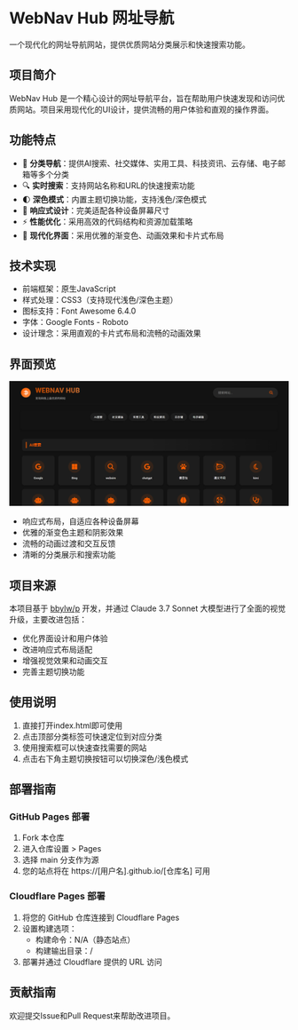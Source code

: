 # WebNav Hub 网址导航

一个现代化的网址导航网站，提供优质网站分类展示和快速搜索功能。

## 项目简介

WebNav Hub 是一个精心设计的网址导航平台，旨在帮助用户快速发现和访问优质网站。项目采用现代化的UI设计，提供流畅的用户体验和直观的操作界面。

## 功能特点

- 🎯 **分类导航**：提供AI搜索、社交媒体、实用工具、科技资讯、云存储、电子邮箱等多个分类
- 🔍 **实时搜索**：支持网站名称和URL的快速搜索功能
- 🌓 **深色模式**：内置主题切换功能，支持浅色/深色模式
- 📱 **响应式设计**：完美适配各种设备屏幕尺寸
- ⚡ **性能优化**：采用高效的代码结构和资源加载策略
- 🎨 **现代化界面**：采用优雅的渐变色、动画效果和卡片式布局

## 技术实现

- 前端框架：原生JavaScript
- 样式处理：CSS3（支持现代浅色/深色主题）
- 图标支持：Font Awesome 6.4.0
- 字体：Google Fonts - Roboto
- 设计理念：采用直观的卡片式布局和流畅的动画效果

## 界面预览

![WebNav Hub 界面预览](demo.png)

- 响应式布局，自适应各种设备屏幕
- 优雅的渐变色主题和阴影效果
- 流畅的动画过渡和交互反馈
- 清晰的分类展示和搜索功能

## 项目来源

本项目基于 [bbylw/p](https://github.com/bbylw/p) 开发，并通过 Claude 3.7 Sonnet 大模型进行了全面的视觉升级，主要改进包括：

- 优化界面设计和用户体验
- 改进响应式布局适配
- 增强视觉效果和动画交互
- 完善主题切换功能

## 使用说明

1. 直接打开index.html即可使用
2. 点击顶部分类标签可快速定位到对应分类
3. 使用搜索框可以快速查找需要的网站
4. 点击右下角主题切换按钮可以切换深色/浅色模式

## 部署指南

### GitHub Pages 部署

1. Fork 本仓库
2. 进入仓库设置 > Pages
3. 选择 main 分支作为源
4. 您的站点将在 https://[用户名].github.io/[仓库名] 可用

### Cloudflare Pages 部署

1. 将您的 GitHub 仓库连接到 Cloudflare Pages
2. 设置构建选项：
   - 构建命令：N/A（静态站点）
   - 构建输出目录：/
3. 部署并通过 Cloudflare 提供的 URL 访问

## 贡献指南

欢迎提交Issue和Pull Request来帮助改进项目。